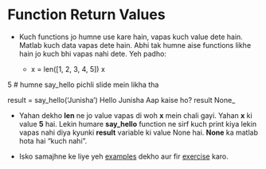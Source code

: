 # Function Return Values

- Kuch functions jo humne use kare hain, vapas kuch value dete hain. Matlab kuch data vapas dete hain. Abhi tak humne aise functions likhe hain jo kuch bhi vapas nahi dete. Yeh padho:


  - x = len([1, 2, 3, 4, 5])
x

5				# humne say_hello pichli slide mein likha tha

result = say_hello(‘Junisha’)
Hello Junisha
Aap kaise ho?
result
None_

- Yahan dekho **len** ne jo value vapas di woh **x** mein chali gayi. Yahan **x** ki value **5** hai. Lekin humare **say_hello** function ne sirf kuch print kiya lekin vapas nahi diya kyunki **result** variable ki value None hai. **None** ka matlab hota hai “kuch nahi”.

- Isko samajhne ke liye yeh [examples](http://navgurukul.org/python/functions-3.py) dekho aur fir [exercise](http://navgurukul.org/python/functions-c.py) karo.


